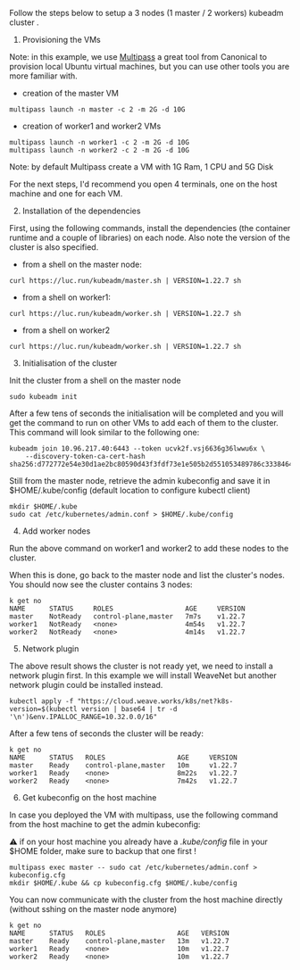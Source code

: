 Follow the steps below to setup a 3 nodes (1 master / 2 workers) kubeadm cluster .

1. Provisioning the VMs

Note: in this example, we use [Multipass](https://mutlipass.run) a great tool from Canonical to provision local Ubuntu virtual machines, but you can use other tools you are more familiar with.

- creation of the master VM

```
multipass launch -n master -c 2 -m 2G -d 10G
```

- creation of worker1 and worker2 VMs

```
multipass launch -n worker1 -c 2 -m 2G -d 10G
multipass launch -n worker2 -c 2 -m 2G -d 10G
```

Note: by default Multipass create a VM with 1G Ram, 1 CPU and 5G Disk 

For the next steps, I'd recommend you open 4 terminals, one on the host machine and one for each VM.

2. Installation of the dependencies

First, using the following commands, install the dependencies (the container runtime and a couple of libraries) on each node. Also note the version of the cluster is also specified.

- from a shell on the master node:

```
curl https://luc.run/kubeadm/master.sh | VERSION=1.22.7 sh
```

- from a shell on worker1:

```
curl https://luc.run/kubeadm/worker.sh | VERSION=1.22.7 sh
```

- from a shell on worker2

```
curl https://luc.run/kubeadm/worker.sh | VERSION=1.22.7 sh
```

3. Initialisation of the cluster

Init the cluster from a shell on the master node

```
sudo kubeadm init
```

After a few tens of seconds the initialisation will be completed and you will get the command to run on other VMs to add each of them to the cluster. This command will look similar to the following one:

```
kubeadm join 10.96.217.40:6443 --token ucvk2f.vsj6636g36lwwu6x \
	--discovery-token-ca-cert-hash sha256:d772772e54e30d1ae2bc80590d43f3fdf73e1e505b2d551053489786c3338464
```

Still from the master node, retrieve the admin kubeconfig and save it in $HOME/.kube/config (default location to configure kubectl client)

```
mkdir $HOME/.kube
sudo cat /etc/kubernetes/admin.conf > $HOME/.kube/config
```

4. Add worker nodes

Run the above command on worker1 and worker2 to add these nodes to the cluster.

When this is done, go back to the master node and list the cluster's nodes. You should now see the cluster contains 3 nodes:

```
k get no
NAME      STATUS     ROLES                  AGE     VERSION
master    NotReady   control-plane,master   7m7s    v1.22.7
worker1   NotReady   <none>                 4m54s   v1.22.7
worker2   NotReady   <none>                 4m14s   v1.22.7
```

5. Network plugin

The above result shows the cluster is not ready yet, we need to install a network plugin first. In this example we will install WeaveNet but another network plugin could be installed instead.

```
kubectl apply -f "https://cloud.weave.works/k8s/net?k8s-version=$(kubectl version | base64 | tr -d '\n')&env.IPALLOC_RANGE=10.32.0.0/16"
```

After a few tens of seconds the cluster will be ready:

```
k get no
NAME      STATUS   ROLES                  AGE     VERSION
master    Ready    control-plane,master   10m     v1.22.7
worker1   Ready    <none>                 8m22s   v1.22.7
worker2   Ready    <none>                 7m42s   v1.22.7
```

6. Get kubeconfig on the host machine

In case you deployed the VM with multipass, use the following command from the host machine to get the admin kubeconfig:

:warning: if on your host machine you already have a *.kube/config* file in your $HOME folder, make sure to backup that one first !

```
multipass exec master -- sudo cat /etc/kubernetes/admin.conf > kubeconfig.cfg
mkdir $HOME/.kube && cp kubeconfig.cfg $HOME/.kube/config
```

You can now communicate with the cluster from the host machine directly (without sshing on the master node anymore)

```
k get no
NAME      STATUS   ROLES                  AGE   VERSION
master    Ready    control-plane,master   13m   v1.22.7
worker1   Ready    <none>                 10m   v1.22.7
worker2   Ready    <none>                 10m   v1.22.7
```
